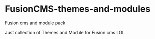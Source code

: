 # FusionCMS-themes-and-modules
Fusion cms and module pack

Just collection of Themes and Module for Fusion cms LOL
